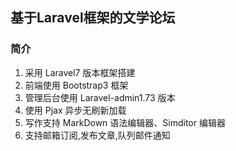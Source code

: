 
## 基于Laravel框架的文学论坛

### 简介
1. 采用 Laravel7 版本框架搭建
2. 前端使用 Bootstrap3 框架
3. 管理后台使用 Laravel-admin1.73 版本
4. 使用 Pjax 异步无刷新加载
5. 写作支持 MarkDown 语法编辑器、Simditor 编辑器
6. 支持邮箱订阅,发布文章,队列邮件通知